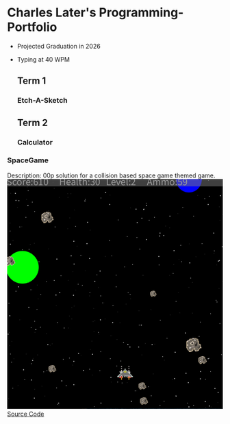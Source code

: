 # Charles Later's Programming-Portfolio
* Projected Graduation in 2026
* Typing at 40 WPM

  ## Term 1
  ### Etch-A-Sketch

  ## Term 2
  ### Calculator
  
### SpaceGame
Description: 00p solution for a collision based space game themed game.
![Looks](https://github.com/charleslater/Programming-Portfolio/blob/main/images/Screenshot%202024-12-02%20at%2011.32.05%20AM.png)
[Source Code](https://github.com/charleslater/Programming-Portfolio/tree/main/src/SpaceGame)
